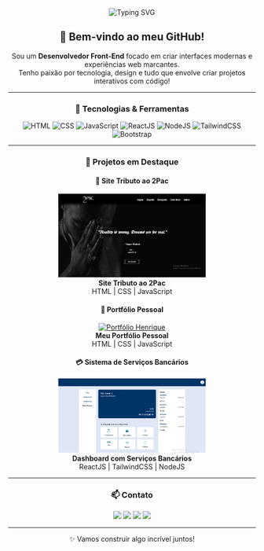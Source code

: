 <div align="center">

<img src="https://readme-typing-svg.herokuapp.com?font=Fira+Code&size=26&pause=1000&color=00ADEF&center=true&vCenter=true&width=435&lines=Ol%C3%A1%2C+me+chamo+Henrique+Aguiar!;Sou+Desenvolvedor+Front-End+%F0%9F%9A%80" alt="Typing SVG" />

<h2>👋 Bem-vindo ao meu GitHub!</h2>

<p>Sou um <strong>Desenvolvedor Front-End</strong> focado em criar interfaces modernas e experiências web marcantes. <br>Tenho paixão por tecnologia, design e tudo que envolve criar projetos interativos com código!</p>

---

### 🚀 Tecnologias & Ferramentas

<p align="center">
  <img src="https://cdn.jsdelivr.net/gh/devicons/devicon/icons/html5/html5-original.svg" height="40" alt="HTML" />
  <img src="https://cdn.jsdelivr.net/gh/devicons/devicon/icons/css3/css3-original.svg" height="40" alt="CSS" />
  <img src="https://cdn.jsdelivr.net/gh/devicons/devicon/icons/javascript/javascript-original.svg" height="40" alt="JavaScript" />
  <img src="https://cdn.jsdelivr.net/gh/devicons/devicon/icons/react/react-original.svg" height="40" alt="ReactJS" />
  <img src="https://cdn.jsdelivr.net/gh/devicons/devicon/icons/nodejs/nodejs-original.svg" height="40" alt="NodeJS" />
  <img src="https://cdn.jsdelivr.net/gh/devicons/devicon/icons/tailwindcss/tailwindcss-plain.svg" height="40" alt="TailwindCSS" />
  <img src="https://cdn.jsdelivr.net/gh/devicons/devicon/icons/bootstrap/bootstrap-original.svg" height="40" alt="Bootstrap" />
</p>

---

### 🌟 Projetos em Destaque

#### 🧱 Site Tributo ao 2Pac
<p align="center">
  <a href="https://github.com/Sants-Coder/2pac-tribute-website">
    <img src="./tributo-tupac.png" width="300" alt="2Pac Tributo"/>
  </a><br>
  <strong>Site Tributo ao 2Pac</strong><br>
  HTML | CSS | JavaScript
</p>

#### 💼 Portfólio Pessoal
<p align="center">
  <a href="https://github.com/Sants-Coder/portifolio-henrique">
    <img src="./portfolio.jpg" width="300" alt="Portfólio Henrique"/>
  </a><br>
  <strong>Meu Portfólio Pessoal</strong><br>
  HTML | CSS | JavaScript
</p>

#### 💳 Sistema de Serviços Bancários
<p align="center">
  <a href="https://github.com/Sants-Coder/dashboard-bancario-pos">
    <img src="./desktop-servicos.png" width="300" alt="Sistema de Serviços Bancários"/>
  </a><br>
  <strong>Dashboard com Serviços Bancários</strong><br>
  ReactJS | TailwindCSS | NodeJS
</p>

---

### 📫 Contato

<p align="center">
  <a href="mailto:ha701430@gmail.com"><img src="https://img.shields.io/badge/email-%23EA4335.svg?&style=for-the-badge&logo=gmail&logoColor=white" /></a>
  <a href="https://www.linkedin.com/in/henrique-aguiar-269b89233" target="_blank"><img src="https://img.shields.io/badge/LinkedIn-%230077B5.svg?&style=for-the-badge&logo=linkedin&logoColor=white" /></a>
  <a href="https://www.instagram.com/santscoder/" target="_blank"><img src="https://img.shields.io/badge/Instagram-%23E4405F.svg?&style=for-the-badge&logo=instagram&logoColor=white" /></a>
  <a href="https://www.youtube.com/@R4ZURANDU" target="_blank"><img src="https://img.shields.io/badge/YouTube-%23FF0000.svg?&style=for-the-badge&logo=youtube&logoColor=white" /></a>
</p>

---

✨ Vamos construir algo incrível juntos!

</div>
